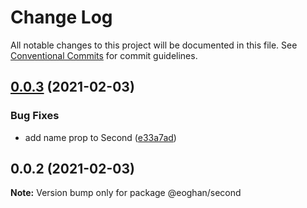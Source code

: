 # Change Log

All notable changes to this project will be documented in this file.
See [Conventional Commits](https://conventionalcommits.org) for commit guidelines.

## [0.0.3](https://github.com/e-oloughlin/lerna-testing/compare/@eoghan/second@0.0.2...@eoghan/second@0.0.3) (2021-02-03)


### Bug Fixes

* add name prop to Second ([e33a7ad](https://github.com/e-oloughlin/lerna-testing/commit/e33a7adc2c8bb6e1244a5b63c0340c322e2eb302))





## 0.0.2 (2021-02-03)

**Note:** Version bump only for package @eoghan/second
